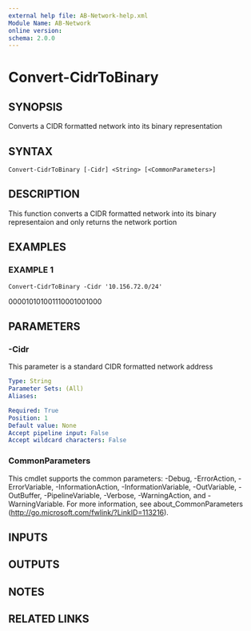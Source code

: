 ```yaml
---
external help file: AB-Network-help.xml
Module Name: AB-Network
online version:
schema: 2.0.0
---
```


# Convert-CidrToBinary

## SYNOPSIS
Converts a CIDR formatted network into its binary representation

## SYNTAX

```
Convert-CidrToBinary [-Cidr] <String> [<CommonParameters>]
```

## DESCRIPTION
This function converts a CIDR formatted network into its binary representaion and only returns the network portion

## EXAMPLES

### EXAMPLE 1
```
Convert-CidrToBinary -Cidr '10.156.72.0/24'
```

000010101001110001001000

## PARAMETERS

### -Cidr
This parameter is a standard CIDR formatted network address

```yaml
Type: String
Parameter Sets: (All)
Aliases:

Required: True
Position: 1
Default value: None
Accept pipeline input: False
Accept wildcard characters: False
```

### CommonParameters
This cmdlet supports the common parameters: -Debug, -ErrorAction, -ErrorVariable, -InformationAction, -InformationVariable, -OutVariable, -OutBuffer, -PipelineVariable, -Verbose, -WarningAction, and -WarningVariable.
For more information, see about_CommonParameters (http://go.microsoft.com/fwlink/?LinkID=113216).

## INPUTS

## OUTPUTS

## NOTES

## RELATED LINKS
